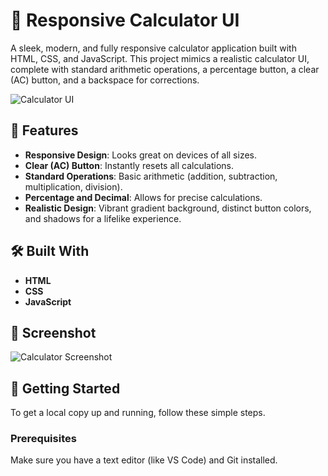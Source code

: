 # 🧮 Responsive Calculator UI

A sleek, modern, and fully responsive calculator application built with HTML, CSS, and JavaScript. This project mimics a realistic calculator UI, complete with standard arithmetic operations, a percentage button, a clear (AC) button, and a backspace for corrections.

![Calculator UI](<img src="https://i.ibb.co/frGN122/calculator.png">)

## 🌟 Features

- **Responsive Design**: Looks great on devices of all sizes.
- **Clear (AC) Button**: Instantly resets all calculations.
- **Standard Operations**: Basic arithmetic (addition, subtraction, multiplication, division).
- **Percentage and Decimal**: Allows for precise calculations.
- **Realistic Design**: Vibrant gradient background, distinct button colors, and shadows for a lifelike experience.

## 🛠️ Built With

- **HTML**
- **CSS**
- **JavaScript**

## 📸 Screenshot

![Calculator Screenshot](<img src="https://i.ibb.co/frGN122/calculator.png">)

## 🚀 Getting Started

To get a local copy up and running, follow these simple steps.

### Prerequisites

Make sure you have a text editor (like VS Code) and Git installed.


